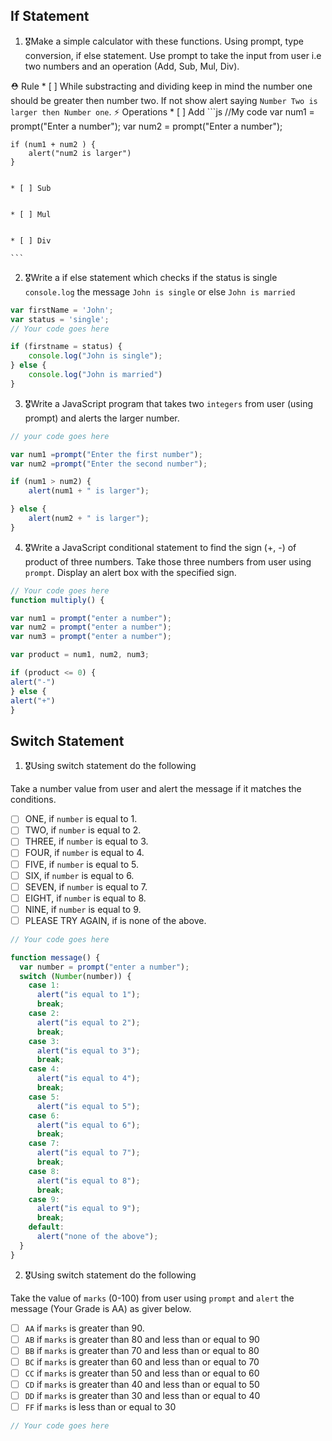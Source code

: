 ## If Statement
1.  🎖Make a simple calculator with these functions. Using prompt, type conversion, if else statement. Use prompt to take the input from user i.e two numbers and an operation (Add, Sub, Mul, Div).

  ⛑ Rule
    * [ ] While substracting and dividing keep in mind the number one should be greater then number two. If not show alert saying `Number Two is larger then Number one`.
  ⚡️ Operations
    * [ ] Add
    ```js 
    //My code 
    var num1 = prompt("Enter a number");
    var num2 = prompt("Enter a number");

    if (num1 + num2 ) {
    	alert("num2 is larger")
    }
	

    * [ ] Sub


    * [ ] Mul


    * [ ] Div

    ```

2. 🎖Write a if else statement which checks if the status is single `console.log` the message `John is single` or else `John is married`
```js
var firstName = 'John';
var status = 'single';
// Your code goes here

if (firstname = status) {
 	console.log("John is single");
} else {
	console.log("John is married")
}
```
3. 🎖Write a JavaScript program that takes two `integers` from user (using prompt) and alerts the larger number.
```js
// your code goes here

var num1 =prompt("Enter the first number");
var num2 =prompt("Enter the second number");

if (num1 > num2) {
	alert(num1 + " is larger");

} else {
	alert(num2 + " is larger");
}

```

4. 🎖Write a JavaScript conditional statement to find the sign (+, -) of product of three numbers. Take those three numbers from user using `prompt`. Display an alert box with the specified sign.

```js
// Your code goes here
function multiply() {

var num1 = prompt("enter a number");
var num2 = prompt("enter a number");
var num3 = prompt("enter a number");

var product = num1, num2, num3;

if (product <= 0) {
alert("-")
} else {
alert("+")
}
```

## Switch Statement

1. 🎖Using switch statement do the following

Take a number value from user and alert the message if it matches the conditions.
* [ ] ONE, if `number` is equal to 1.
* [ ] TWO, if `number` is equal to 2.
* [ ] THREE, if `number` is equal to 3.
* [ ] FOUR, if `number` is equal to 4.
* [ ] FIVE, if `number` is equal to 5.
* [ ] SIX, if `number` is equal to 6.
* [ ] SEVEN, if `number` is equal to 7.
* [ ] EIGHT, if `number` is equal to 8.
* [ ] NINE, if `number` is equal to 9.
* [ ] PLEASE TRY AGAIN, if  is none of the above.
```js
// Your code goes here

function message() {
  var number = prompt("enter a number");
  switch (Number(number)) {
    case 1:
      alert("is equal to 1");
      break;
    case 2:
      alert("is equal to 2");
      break;
    case 3:
      alert("is equal to 3");
      break;
    case 4:
      alert("is equal to 4");
      break;
    case 5:
      alert("is equal to 5");
    case 6:
      alert("is equal to 6");
      break;
    case 7:
      alert("is equal to 7");
      break;
    case 8:
      alert("is equal to 8");
      break;
    case 9:
      alert("is equal to 9");
      break;
    default:
      alert("none of the above");
  }
}

```

2. 🎖Using switch statement do the following

Take the value of `marks` (0-100) from user using `prompt` and `alert` the message (Your Grade is AA) as giver below.
* [ ] `AA` if `marks` is greater than 90.
* [ ] `AB` if `marks` is greater than 80 and less than or equal to 90
* [ ] `BB` if `marks` is greater than 70 and less than or equal to 80
* [ ] `BC` if `marks` is greater than 60 and less than or equal to 70
* [ ] `CC` if `marks` is greater than 50 and less than or equal to 60
* [ ] `CD` if `marks` is greater than 40 and less than or equal to 50
* [ ] `DD` if `marks` is greater than 30 and less than or equal to 40
* [ ] `FF` if `marks` is less than or equal to 30
```js
// Your code goes here
```
